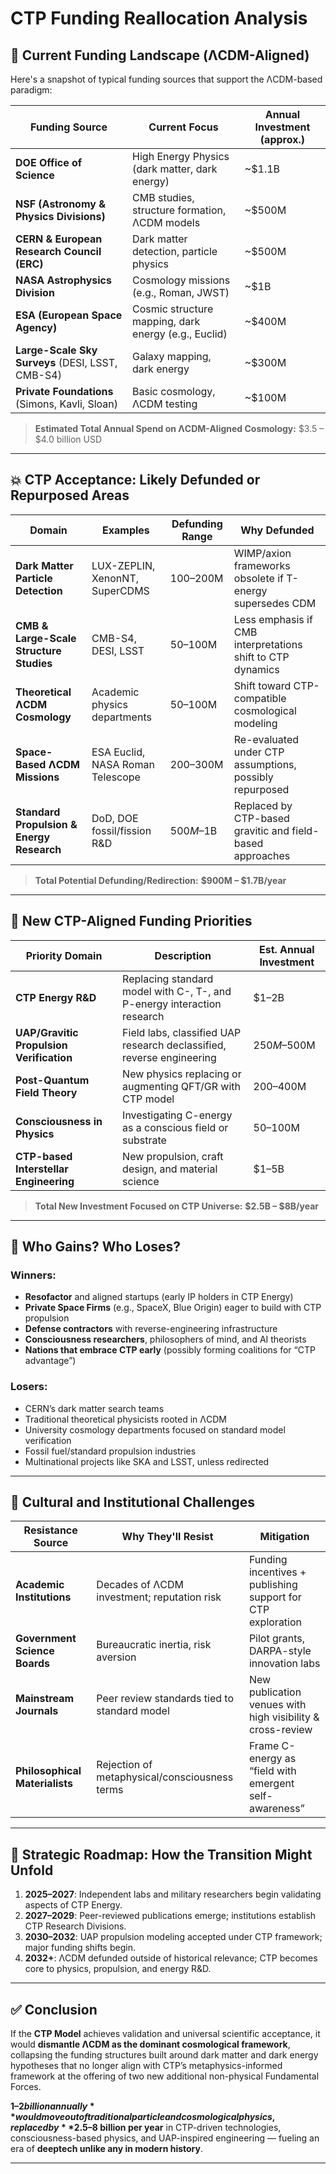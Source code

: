 # CTP Funding Reallocation Analysis

## 🔬 **Current Funding Landscape (ΛCDM-Aligned)**

Here's a snapshot of typical funding sources that support the ΛCDM-based paradigm:

| Funding Source                                   | Current Focus                                        | Annual Investment (approx.) |
| ------------------------------------------------ | ---------------------------------------------------- | --------------------------- |
| **DOE Office of Science**                        | High Energy Physics (dark matter, dark energy)       | ~$1.1B                     |
| **NSF (Astronomy & Physics Divisions)**          | CMB studies, structure formation, ΛCDM models        | ~$500M                     |
| **CERN & European Research Council (ERC)**       | Dark matter detection, particle physics              | ~$500M                     |
| **NASA Astrophysics Division**                   | Cosmology missions (e.g., Roman, JWST)               | ~$1B                       |
| **ESA (European Space Agency)**                  | Cosmic structure mapping, dark energy (e.g., Euclid) | ~$400M                     |
| **Large-Scale Sky Surveys** (DESI, LSST, CMB-S4) | Galaxy mapping, dark energy                          | ~$300M                     |
| **Private Foundations** (Simons, Kavli, Sloan)   | Basic cosmology, ΛCDM testing                        | ~$100M                     |

> **Estimated Total Annual Spend on ΛCDM-Aligned Cosmology:** $3.5 – $4.0 billion USD

---

## 💥 **CTP Acceptance: Likely Defunded or Repurposed Areas**

| Domain                                    | Examples                         | Defunding Range | Why Defunded                                               |
| ----------------------------------------- | -------------------------------- | --------------- | ---------------------------------------------------------- |
| **Dark Matter Particle Detection**        | LUX-ZEPLIN, XenonNT, SuperCDMS   | $100–$200M      | WIMP/axion frameworks obsolete if T-energy supersedes CDM  |
| **CMB & Large-Scale Structure Studies**   | CMB-S4, DESI, LSST               | $50–$100M       | Less emphasis if CMB interpretations shift to CTP dynamics |
| **Theoretical ΛCDM Cosmology**            | Academic physics departments     | $50–$100M       | Shift toward CTP-compatible cosmological modeling          |
| **Space-Based ΛCDM Missions**             | ESA Euclid, NASA Roman Telescope | $200–$300M      | Re-evaluated under CTP assumptions, possibly repurposed    |
| **Standard Propulsion & Energy Research** | DoD, DOE fossil/fission R&D     | $500M–$1B       | Replaced by CTP-based gravitic and field-based approaches  |

> **Total Potential Defunding/Redirection:** **$900M – $1.7B/year**

---

## 🚀 **New CTP-Aligned Funding Priorities**

| Priority Domain                          | Description                                                             | Est. Annual Investment |
| ---------------------------------------- | ----------------------------------------------------------------------- | ---------------------- |
| **CTP Energy R&D**                       | Replacing standard model with C-, T-, and P-energy interaction research | $1–2B                  |
| **UAP/Gravitic Propulsion Verification** | Field labs, classified UAP research declassified, reverse engineering   | $250M–$500M            |
| **Post-Quantum Field Theory**            | New physics replacing or augmenting QFT/GR with CTP model               | $200–$400M             |
| **Consciousness in Physics**             | Investigating C-energy as a conscious field or substrate                | $50–$100M              |
| **CTP-based Interstellar Engineering**   | New propulsion, craft design, and material science                      | $1–5B                  |

> **Total New Investment Focused on CTP Universe:** **$2.5B – $8B/year**

---

## 🧩 **Who Gains? Who Loses?**

### **Winners:**

- **Resofactor** and aligned startups (early IP holders in CTP Energy)
- **Private Space Firms** (e.g., SpaceX, Blue Origin) eager to build with CTP propulsion
- **Defense contractors** with reverse-engineering infrastructure
- **Consciousness researchers**, philosophers of mind, and AI theorists
- **Nations that embrace CTP early** (possibly forming coalitions for “CTP advantage”)

### **Losers:**

- CERN’s dark matter search teams
- Traditional theoretical physicists rooted in ΛCDM
- University cosmology departments focused on standard model verification
- Fossil fuel/standard propulsion industries
- Multinational projects like SKA and LSST, unless redirected

---

## 🧠 **Cultural and Institutional Challenges**

| Resistance Source              | Why They'll Resist                            | Mitigation                                                  |
| ------------------------------ | --------------------------------------------- | ----------------------------------------------------------- |
| **Academic Institutions**      | Decades of ΛCDM investment; reputation risk   | Funding incentives + publishing support for CTP exploration |
| **Government Science Boards**  | Bureaucratic inertia, risk aversion           | Pilot grants, DARPA-style innovation labs                   |
| **Mainstream Journals**        | Peer review standards tied to standard model  | New publication venues with high visibility & cross-review  |
| **Philosophical Materialists** | Rejection of metaphysical/consciousness terms | Frame C-energy as “field with emergent self-awareness”      |

---

## 🧭 **Strategic Roadmap: How the Transition Might Unfold**

1. **2025–2027**: Independent labs and military researchers begin validating aspects of CTP Energy.
2. **2027–2029**: Peer-reviewed publications emerge; institutions establish CTP Research Divisions.
3. **2030–2032**: UAP propulsion modeling accepted under CTP framework; major funding shifts begin.
4. **2032+**: ΛCDM defunded outside of historical relevance; CTP becomes core to physics, propulsion, and energy R&D.

---

## ✅ **Conclusion**

If the **CTP Model** achieves validation and universal scientific acceptance, it would **dismantle ΛCDM as the dominant cosmological framework**, collapsing the funding structures built around dark matter and dark energy hypotheses that no longer align with CTP’s metaphysics-informed framework at the offering of two new additional non-physical Fundamental Forces.

**$1–2 billion annually** would move out of traditional particle and cosmological physics, replaced by **$2.5–8 billion per year** in CTP-driven technologies, consciousness-based physics, and UAP-inspired engineering — fueling an era of **deeptech unlike any in modern history**.

---
